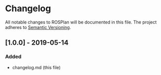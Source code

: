 # Changelog
All notable changes to ROSPlan will be documented in this file.
The project adheres to [Semantic Versioning](https://semver.org/spec/v2.0.0.html).

## [1.0.0] - 2019-05-14
### Added
- changelog.md (this file)
